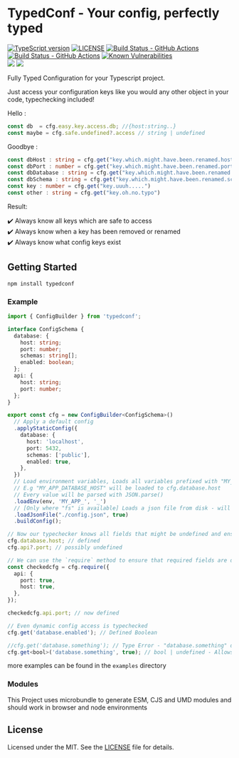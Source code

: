 # TypedConf - Your config, perfectly typed

[ts-badge]: https://img.shields.io/badge/TypeScript-4.9-blue.svg
[typescript]: https://www.typescriptlang.org/
[typescript-4-9]: https://devblogs.microsoft.com/typescript/announcing-typescript-4-9/
[license-badge]: https://img.shields.io/badge/license-MIT-blue.svg


[license]: https://github.com/Aderinom/typedconf/blob/master/LICENSE

[gha-badge]: https://github.com/Aderinom/typedconf/actions/workflows/CI.yml/badge.svg
[gha-ci]: https://github.com/Aderinom/typedconf/actions/workflows/CI.yml
[ql-badge]: https://github.com/Aderinom/typedconf/actions/workflows/github-code-scanning/codeql/badge.svg
[ql-ci]: https://github.com/Aderinom/typedconf/actions/workflows/github-code-scanning
[snyk-bagdge]:https://snyk.io/test/github/Aderinom/typedconf/badge.svg


[![TypeScript version][ts-badge]][typescript-4-9]
[![LICENSE][license-badge]][license]
[![Build Status - GitHub Actions][gha-badge]][gha-ci]
[![Build Status - GitHub Actions][ql-badge]][ql-ci]
[![Known Vulnerabilities][snyk-bagdge]](https://snyk.io/test/github/Aderinom/typedconf)\
<a href="https://codeclimate.com/github/Aderinom/typedconf/maintainability"><img src="https://api.codeclimate.com/v1/badges/4eb0f4f2713a27c529c5/maintainability" /></a>
<a href="https://codeclimate.com/github/Aderinom/typedconf/test_coverage"><img src="https://api.codeclimate.com/v1/badges/4eb0f4f2713a27c529c5/test_coverage" /></a>


Fully Typed Configuration for your Typescript project.

Just access your configuration keys like you would any other object in your code, typechecking included!

Hello : 
```typescript
const db  = cfg.easy.key.access.db; //{host:string..}
const maybe = cfg.safe.undefined?.access // string | undefined
```
Goodbye :
```typescript
const dbHost : string = cfg.get("key.which.might.have.been.renamed.host")
const dbPort : number = cfg.get("key.which.might.have.been.renamed.port")
const dbDatabase : string = cfg.get("key.which.might.have.been.renamed.db")
const dbSchema : string = cfg.get("key.which.might.have.been.renamed.schema")
const key : number = cfg.get("key.uuuh.....")
const other : string = cfg.get("key.oh.no.typo")
```
Result:

✔️ Always know all keys which are safe to access \
✔️ Always know when a key has been removed or renamed \
✔️ Always know what config keys exist

## Getting Started
```shell
npm install typedconf
```

### Example

```typescript
import { ConfigBuilder } from 'typedconf';

interface ConfigSchema {
  database: {
    host: string;
    port: number;
    schemas: string[];
    enabled: boolean;
  };
  api: {
    host: string;
    port: number;
  };
}

export const cfg = new ConfigBuilder<ConfigSchema>()
  // Apply a default config
  .applyStaticConfig({
    database: {
      host: 'localhost',
      port: 5432,
      schemas: ['public'],
      enabled: true,
    },
  })
  // Load environment variables, Loads all variables prefixed with "MY_APP_" using "_" as a delimiter
  // E.g "MY_APP_DATABASE_HOST" will be loaded to cfg.database.host
  // Every value will be parsed with JSON.parse()
  .loadEnv(env, 'MY_APP_', '_')
  // [Only where "fs" is available] Loads a json file from disk - will use "json5" if available. File can be optional or required. 
  .loadJsonFile("./config.json", true)
  .buildConfig();

// Now our typechecker knows all fields that might be undefined and ensures that they are handled properly.
cfg.database.host; // defined
cfg.api?.port; // possibly undefined

// We can use the `require` method to ensure that required fields are defined and throw an error if they are not.
const checkedcfg = cfg.require({
  api: {
    port: true,
    host: true,
  },
});

checkedcfg.api.port; // now defined

// Even dynamic config access is typechecked
cfg.get('database.enabled'); // Defined Boolean

//cfg.get('database.something'); // Type Error - "database.something" does not extend config type.
cfg.get<bool>('database.something', true); // bool | undefined - Allows accessing paths dynamically in e.g. functions
```

more examples can be found in the `examples` directory

### Modules

This Project uses microbundle to generate ESM, CJS and UMD modules and should work in browser and node environments

## License

Licensed under the MIT. See the [LICENSE](https://github.com/Aderinom/tconf/blob/master/LICENSE) file for details.
